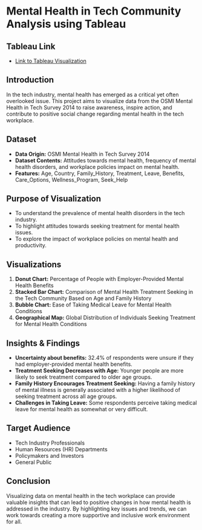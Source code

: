 # Mental Health in Tech Community Analysis using Tableau


## Tableau Link
- [Link to Tableau Visualization](https://public.tableau.com/views/MentalHealthinTechIndustryAnalysis/PercentageofPeoplewithEmployer-ProvidedMentalHealthBenefits?:language=en-GB&:sid=&:display_count=n&:origin=viz_share_link)

## Introduction
In the tech industry, mental health has emerged as a critical yet often overlooked issue. This project aims to visualize data from the OSMI Mental Health in Tech Survey 2014 to raise awareness, inspire action, and contribute to positive social change regarding mental health in the tech workplace.

## Dataset
- **Data Origin:** OSMI Mental Health in Tech Survey 2014
- **Dataset Contents:** Attitudes towards mental health, frequency of mental health disorders, and workplace policies impact on mental health.
- **Features:** Age, Country, Family_History, Treatment, Leave, Benefits, Care_Options, Wellness_Program, Seek_Help

## Purpose of Visualization
- To understand the prevalence of mental health disorders in the tech industry.
- To highlight attitudes towards seeking treatment for mental health issues.
- To explore the impact of workplace policies on mental health and productivity.

## Visualizations
1. **Donut Chart:** Percentage of People with Employer-Provided Mental Health Benefits
2. **Stacked Bar Chart:** Comparison of Mental Health Treatment Seeking in the Tech Community Based on Age and Family History
3. **Bubble Chart:** Ease of Taking Medical Leave for Mental Health Conditions
4. **Geographical Map:** Global Distribution of Individuals Seeking Treatment for Mental Health Conditions

## Insights & Findings
- **Uncertainty about benefits:** 32.4% of respondents were unsure if they had employer-provided mental health benefits.
- **Treatment Seeking Decreases with Age:** Younger people are more likely to seek treatment compared to older age groups.
- **Family History Encourages Treatment Seeking:** Having a family history of mental illness is generally associated with a higher likelihood of seeking treatment across all age groups.
- **Challenges in Taking Leave:** Some respondents perceive taking medical leave for mental health as somewhat or very difficult.

## Target Audience
- Tech Industry Professionals
- Human Resources (HR) Departments
- Policymakers and Investors
- General Public

## Conclusion
Visualizing data on mental health in the tech workplace can provide valuable insights that can lead to positive changes in how mental health is addressed in the industry. By highlighting key issues and trends, we can work towards creating a more supportive and inclusive work environment for all.


